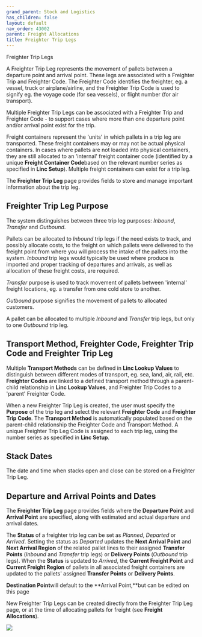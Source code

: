 ```yaml
---
grand_parent: Stock and Logistics
has_children: false
layout: default
nav_order: 43002
parent: Freight Allocations
title: Freighter Trip Legs
---
```


Freighter Trip Legs

A Freighter Trip Leg represents the movement of pallets between a departure point and arrival point. These legs are associated with a Freighter Trip and Freighter Code. The Freighter Code identifies the freighter, eg. a vessel, truck or airplane/airline, and the Freighter Trip Code is used to signify eg. the voyage code (for sea vessels), or flight number (for air transport).

Multiple Freighter Trip Legs can be associated with a Freighter Trip and Freighter Code - to support cases where more than one departure point and/or arrival point exist for the trip.

Freight containers represent the 'units' in which pallets in a trip leg are transported. These freight containers may or may not be actual physical containers. In cases where pallets are not loaded into physical containers, they are still allocated to an 'internal' freight container code (identified by a unique **Freight Container Code**based on the relevant number series as specified in **Linc Setup**). Multiple freight containers can exist for a trip leg.

The **Freighter Trip Leg** page provides fields to store and manage important information about the trip leg.

## **Freighter Trip Leg Purpose**

The system distinguishes between three trip leg purposes: *Inbound*, *Transfer* and *Outbound*.

Pallets can be allocated to *Inbound* trip legs if the need exists to track, and possibly allocate costs, to the freight on which pallets were delivered to the freight point from where you will process the intake of the pallets into the system. *Inbound* trip legs would typically be used where produce is imported and proper tracking of departures and arrivals, as well as allocation of these freight costs, are required.

*Transfer* purpose is used to track movement of pallets between 'internal' freight locations, eg. a transfer from one cold store to another.

*Outbound* purpose signifies the movement of pallets to allocated customers.

A pallet can be allocated to multiple *Inbound* and *Transfer* trip legs, but only to one *Outbound* trip leg.

## **Transport Method, Freighter Code, Freighter Trip Code and Freighter Trip Leg**

Multiple **Transport Methods** can be defined in **Linc Lookup Values** to distinguish between different modes of transport, eg. sea, land, air, rail, etc. **Freighter Codes** are linked to a defined transport method through a parent-child relationship in **Linc Lookup Values**, and Freighter Trip Codes to a 'parent' Freighter Code.

When a new Freighter Trip Leg is created, the user must specify the **Purpose** of the trip leg and select the relevant **Freighter Code** and **Freighter Trip Code**. The **Transport Method** is automatically populated based on the parent-child relationship the Freighter Code and Transport Method. A unique Freighter Trip Leg Code is assigned to each trip leg, using the number series as specified in **Linc Setup**.

## **Stack Dates**

The date and time when stacks open and close can be stored on a Freighter Trip Leg.

## **Departure and Arrival Points and Dates**

The **Freighter Trip Leg** page provides fields where the **Departure Point** and **Arrival Point** are specified, along with estimated and actual departure and arrival dates.

The **Status** of a freighter trip leg can be set as *Planned*, *Departed* or *Arrived*. Setting the status as *Departed* updates the **Next Arrival Point** and **Next Arrival Region** of the related pallet lines to their assigned **Transfer Points** (*Inbound* and *Transfer* trip legs) or **Delivery Points** (*Outbound* trip legs). When the **Status** is updated to *Arrived*, the **Current Freight Point** and **Current Freight Region** of pallets in all associated freight containers are updated to the pallets' assigned **Transfer Points** or **Delivery Points**.

**Destination Point**will default to the **Arrival Point,**but can be edited on this page

New Freighter Trip Legs can be created directly from the Freighter Trip Leg page, or at the time of allocating pallets for freight (see **Freight Allocations**).

![](https://s3.amazonaws.com/cdn.freshdesk.com/data/helpdesk/attachments/production/8089916121/original/O9CAbv6-t1onWoYLGRv4Jj1nl1eF4688jg.png?1637132183)